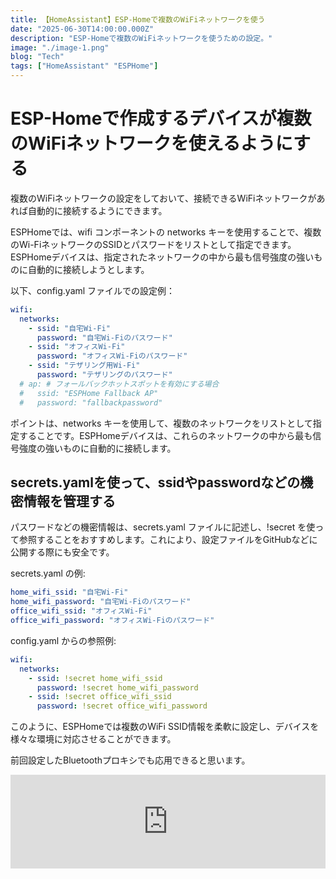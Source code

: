 ```yaml
---
title: 【HomeAssistant】ESP-Homeで複数のWiFiネットワークを使う
date: "2025-06-30T14:00:00.000Z"
description: "ESP-Homeで複数のWiFiネットワークを使うための設定。"
image: "./image-1.png"
blog: "Tech"
tags: ["HomeAssistant" "ESPHome"]
---
```


# ESP-Homeで作成するデバイスが複数のWiFiネットワークを使えるようにする

複数のWiFiネットワークの設定をしておいて、接続できるWiFiネットワークがあれば自動的に接続するようにできます。

ESPHomeでは、wifi コンポーネントの networks キーを使用することで、複数のWi-FiネットワークのSSIDとパスワードをリストとして指定できます。ESPHomeデバイスは、指定されたネットワークの中から最も信号強度の強いものに自動的に接続しようとします。

以下、config.yaml ファイルでの設定例：
```yaml
wifi:
  networks:
    - ssid: "自宅Wi-Fi"
      password: "自宅Wi-Fiのパスワード"
    - ssid: "オフィスWi-Fi"
      password: "オフィスWi-Fiのパスワード"
    - ssid: "テザリング用Wi-Fi"
      password: "テザリングのパスワード"
  # ap: # フォールバックホットスポットを有効にする場合
  #   ssid: "ESPHome Fallback AP"
  #   password: "fallbackpassword"
  ```

ポイントは、networks キーを使用して、複数のネットワークをリストとして指定することです。ESPHomeデバイスは、これらのネットワークの中から最も信号強度の強いものに自動的に接続します。

## secrets.yamlを使って、ssidやpasswordなどの機密情報を管理する

パスワードなどの機密情報は、secrets.yaml ファイルに記述し、!secret を使って参照することをおすすめします。これにより、設定ファイルをGitHubなどに公開する際にも安全です。

secrets.yaml の例:

```yaml
home_wifi_ssid: "自宅Wi-Fi"
home_wifi_password: "自宅Wi-Fiのパスワード"
office_wifi_ssid: "オフィスWi-Fi"
office_wifi_password: "オフィスWi-Fiのパスワード"
```

config.yaml からの参照例:
```yaml
wifi:
  networks:
    - ssid: !secret home_wifi_ssid
      password: !secret home_wifi_password
    - ssid: !secret office_wifi_ssid
      password: !secret office_wifi_password
```

このように、ESPHomeでは複数のWiFi SSID情報を柔軟に設定し、デバイスを様々な環境に対応させることができます。

前回設定したBluetoothプロキシでも応用できると思います。

<iframe title="【HomeAssistant】Bluetoothの届かない場所にはBluetoothプロキシ | ガンバラナイ" src="https://hatenablog-parts.com/embed?url=https://ganbaranai.tech/tech-blog/ha-bluetooth-proxy/" style="width:100%;height:150px; max-width:600px; margin-left:auto; margin-right:auto;" frameborder="0" scrolling="no" loading="lazy"></iframe>


